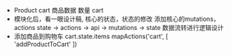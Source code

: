 - Product  cart
  商品数据
  数量
  cart
- 模块化后，看一眼设计稿,
  核心的状态，状态的修改
  添加核心的mutations，actions
  state -> actions -> api -> mutations -> state
  数据流转进行逻辑设计
- 添加商品到购物车
  cart.state.items
  mapActions('cart', [
    'addProductToCart'
  ])